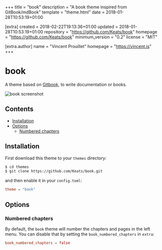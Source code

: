 
+++
title = "book"
description = "A book theme inspired from GitBook/mdBook"
template = "theme.html"
date = 2018-01-28T10:53:19+01:00

[extra]
created = 2018-02-22T19:13:36+01:00
updated = 2018-01-28T10:53:19+01:00
repository = "https://github.com/Keats/book"
homepage = "https://github.com/Keats/book"
minimum_version = "0.2"
license = "MIT"

[extra.author]
name = "Vincent Prouillet"
homepage = "https://vincent.is"
+++        

# book

A theme based on [Gitbook](https://www.gitbook.com), to write documentation
or books.

![book screenshot](https://github.com/Keats/book/blob/master/screenshot.png?raw=true)


## Contents

- [Installation](#installation)
- [Options](#options)
  - [Numbered chapters](#numbered-chapters)

## Installation
First download this theme to your `themes` directory:

```bash
$ cd themes
$ git clone https://github.com/Keats/book.git
```
and then enable it in your `config.toml`:

```toml
theme = "book"
```

## Options

### Numbered chapters
By default, the `book` theme will number the chapters and pages in the left menu.
You can disable that by setting the `book_numbered_chapters` in `extra`:

```toml
book_numbered_chapters = false
```

        